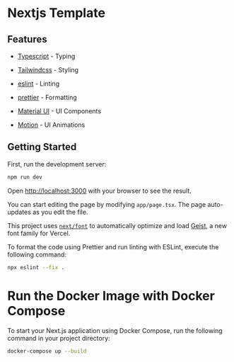 # Nextjs Template

## Features

- [Typescript](https://www.typescriptlang.org/) - Typing
- [Tailwindcss](https://tailwindcss.com/) - Styling
- [eslint](https://eslint.org/) - Linting
- [prettier](https://prettier.io/) - Formatting

- [Material UI](https://mui.com/material-ui) - UI Components
- [Motion](https://motion.dev/) - UI Animations

## Getting Started

First, run the development server:

```bash
npm run dev
```

Open [http://localhost:3000](http://localhost:3000) with your browser to see the result.

You can start editing the page by modifying `app/page.tsx`. The page auto-updates as you edit the file.

This project uses [`next/font`](https://nextjs.org/docs/app/building-your-application/optimizing/fonts) to automatically optimize and load [Geist](https://vercel.com/font), a new font family for Vercel.

To format the code using Prettier and run linting with ESLint, execute the following command:

```bash
npx eslint --fix .
```

# Run the Docker Image with Docker Compose

To start your Next.js application using Docker Compose, run the following command in your project directory:

```bash
docker-compose up --build
```

